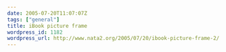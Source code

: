 ```yaml
---
date: 2005-07-20T11:07:07Z
tags: ["general"]
title: iBook picture frame
wordpress_id: 1182
wordpress_url: http://www.nata2.org/2005/07/20/ibook-picture-frame-2/
---
```


